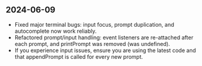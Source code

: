 ## 2024-06-09
- Fixed major terminal bugs: input focus, prompt duplication, and autocomplete now work reliably.
- Refactored prompt/input handling: event listeners are re-attached after each prompt, and printPrompt was removed (was undefined).
- If you experience input issues, ensure you are using the latest code and that appendPrompt is called for every new prompt. 